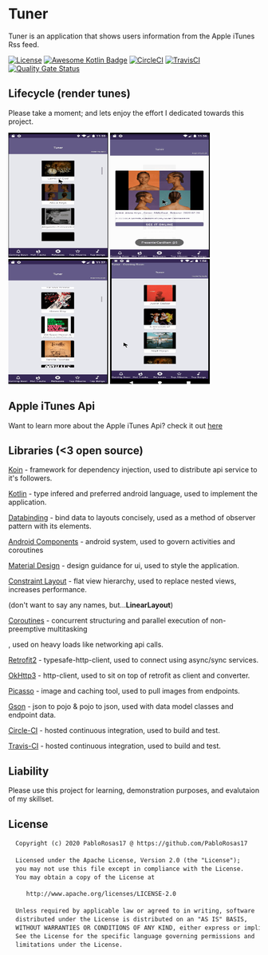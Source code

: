 # Tuner
Tuner is an application that shows users information from the Apple iTunes Rss feed.

[![License](https://img.shields.io/badge/License-Apache%202.0-blue.svg)](https://opensource.org/licenses/Apache-2.0)
[![Awesome Kotlin Badge](https://kotlin.link/awesome-kotlin.svg)](https://github.com/KotlinBy/awesome-kotlin)
[![CircleCI](https://circleci.com/gh/PabloRosas17/Tuner.svg?style=shield&circle-token=bde983cc9c489a7c11798cdb511767bd33e25d99)](https://circleci.com/gh/PabloRosas17/Tuner)
[![TravisCI](https://travis-ci.com/PabloRosas17/Tuner.svg?branch=master)](https://travis-ci.com/PabloRosas17/Tuner)
[![Quality Gate Status](https://sonarcloud.io/api/project_badges/measure?project=PabloRosas17_Tuner&metric=alert_status)](https://sonarcloud.io/dashboard?id=PabloRosas17_Tuner)

## Lifecycle (render tunes)
Please take a moment; and lets enjoy the effort I dedicated towards this project.

<p>
<img src="https://github.com/PabloRosas17/Tuner/blob/master/screenshots/gif/tn0.gif" width="200" height="250" />
<img src="https://github.com/PabloRosas17/Tuner/blob/master/screenshots/gif/tn1.gif" width="200" height="250" />
<img src="https://github.com/PabloRosas17/Tuner/blob/master/screenshots/gif/tn2.gif" width="200" height="250" />
<img src="https://github.com/PabloRosas17/Tuner/blob/master/screenshots/gif/tn3.gif" width="200" height="250" />
</p>

## Apple iTunes Api
Want to learn more about the Apple iTunes Api? check it out [here](https://rss.itunes.apple.com/en-us)

## Libraries (<3 open source)
[Koin](https://insert-koin.io/) - framework for dependency injection, used to distribute api service to it's followers.

[Kotlin](https://kotlinlang.org/) - type infered and preferred android language, used to implement the application.

[Databinding](https://kotlinlang.org/docs/tutorials/android-frameworks.html#data-binding) - bind data to layouts concisely, used as a method of observer pattern with its elements.

[Android Components](https://developer.android.com/topic/libraries/architecture) - android system, used to govern activities and coroutines

[Material Design](https://material.io/develop/android/) - design guidance for ui, used to style the application.

[Constraint Layout](https://developer.android.com/training/constraint-layout) - flat view hierarchy, used to replace nested views, increases performance. 

(don't want to say any names, but...**LinearLayout**)

[Coroutines](https://kotlinlang.org/docs/reference/coroutines-overview.html) - concurrent structuring and parallel execution of non-preemptive multitasking

, used on heavy loads like networking api calls.

[Retrofit2](https://square.github.io/retrofit/) - typesafe-http-client, used to connect using async/sync services.

[OkHttp3](https://square.github.io/okhttp/) - http-client, used to sit on top of retrofit as client and converter.

[Picasso](https://square.github.io/picasso/) - image and caching tool, used to pull images from endpoints.

[Gson](https://github.com/google/gson) - json to pojo & pojo to json, used with data model classes and endpoint data.

[Circle-CI](https://circleci.com/) - hosted continuous integration, used to build and test.

[Travis-CI](https://travis-ci.org/) - hosted continuous integration, used to build and test.

## Liability 
Please use this project for learning, demonstration purposes, and evalutaion of my skillset.

## License
```xml
  Copyright (c) 2020 PabloRosas17 @ https://github.com/PabloRosas17
  
  Licensed under the Apache License, Version 2.0 (the "License");
  you may not use this file except in compliance with the License.
  You may obtain a copy of the License at

     http://www.apache.org/licenses/LICENSE-2.0

  Unless required by applicable law or agreed to in writing, software
  distributed under the License is distributed on an "AS IS" BASIS,
  WITHOUT WARRANTIES OR CONDITIONS OF ANY KIND, either express or implied.
  See the License for the specific language governing permissions and
  limitations under the License.
```
